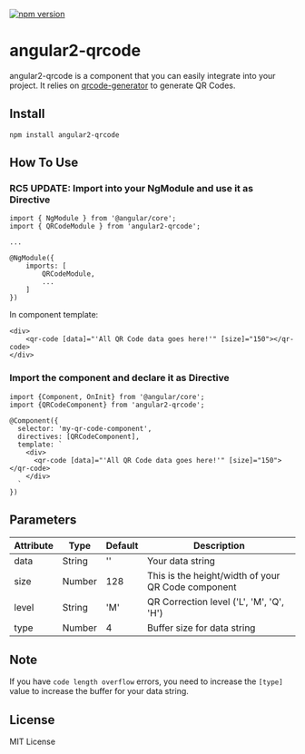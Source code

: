 [![npm version](https://badge.fury.io/js/angular2-qrcode.svg)](https://badge.fury.io/js/angular2-qrcode)
# angular2-qrcode
angular2-qrcode is a component that you can easily integrate into your project. It relies on [qrcode-generator](https://github.com/kazuhikoarase/qrcode-generator) to generate QR Codes.

## Install
    
    npm install angular2-qrcode

## How To Use

### RC5 UPDATE: Import into your NgModule and use it as Directive

```
import { NgModule } from '@angular/core';
import { QRCodeModule } from 'angular2-qrcode';

...

@NgModule({
    imports: [
        QRCodeModule,
        ...
    ]
})
```

In component template:
```
<div>
    <qr-code [data]="'All QR Code data goes here!'" [size]="150"></qr-code>
</div>
```

### Import the component and declare it as Directive

```
import {Component, OnInit} from '@angular/core';
import {QRCodeComponent} from 'angular2-qrcode';

@Component({
  selector: 'my-qr-code-component',
  directives: [QRCodeComponent],
  template: `
    <div>
      <qr-code [data]="'All QR Code data goes here!'" [size]="150"></qr-code>
    </div>
  `
})
```

## Parameters

| Attribute        | Type           | Default | Description  |
| ------------- |-------------| -----|------------|
| data      | String | '' | Your data string |
| size      | Number | 128     | This is the height/width of your QR Code component |
| level | String | 'M'    | QR Correction level ('L', 'M', 'Q', 'H') |
| type | Number | 4 | Buffer size for data string

## Note

If you have `code length overflow` errors, you need to increase the `[type]` value to increase the buffer for your data string.

## License
MIT License